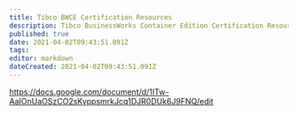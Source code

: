 ```yaml
---
title: Tibco BWCE Certification Resources
description: Tibco BusinessWorks Container Edition Certification Resources
published: true
date: 2021-04-02T09:43:51.091Z
tags: 
editor: markdown
dateCreated: 2021-04-02T09:43:51.091Z
---
```


https://docs.google.com/document/d/1ITw-AaIOnUaOSzCO2sKyppsmrkJcq1DJR0DUk6J9FNQ/edit